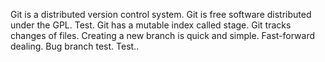 Git is a distributed version control system.
Git is free software distributed under the GPL. Test.
Git has a mutable index called stage.
Git tracks changes of files.
Creating a new branch is quick and simple.
Fast-forward dealing.
Bug branch test.
Test..

